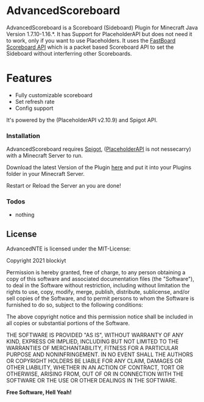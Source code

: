 # AdvancedScoreboard
AdvancedScoreboard is a Scoreboard (Sideboard) Plugin for Minecraft Java Version 1.7.10-1.16.*. It has Support for PlaceholderAPI but does not need it to work, only if you want to use Placeholders. It uses the [FastBoard Scoreboard API](https://github.com/MrMicky-FR/FastBoard) which is a packet based Scoreboard API to set the Sideboard without interferring other Scoreboards.

# Features

  - Fully customizable scoreboard
  - Set refresh rate
  - Config support

It's powered by the (PlaceholderAPI v2.10.9) and Spigot API.

### Installation

AdvancedScoreboard requires [Spigot](https://www.spigotmc.org/), ([PlaceholderAPI](https://luckperms.net) is not nessecarry) with a Minecraft Server to run.

Download the latest Version of the Plugin [here](https://github.com/blockiyt/advancedscoreboard/releases) and put it into your Plugins folder in your Minecraft Server.

Restart or Reload the Server an you are done!

### Todos

- nothing


License
----

AdvancedNTE is licensed under the MIT-License:

Copyright 2021 blockiyt

Permission is hereby granted, free of charge, to any person obtaining a copy of this software and associated documentation files (the "Software"), to deal in the Software without restriction, including without limitation the rights to use, copy, modify, merge, publish, distribute, sublicense, and/or sell copies of the Software, and to permit persons to whom the Software is furnished to do so, subject to the following conditions:

The above copyright notice and this permission notice shall be included in all copies or substantial portions of the Software.

THE SOFTWARE IS PROVIDED "AS IS", WITHOUT WARRANTY OF ANY KIND, EXPRESS OR IMPLIED, INCLUDING BUT NOT LIMITED TO THE WARRANTIES OF MERCHANTABILITY, FITNESS FOR A PARTICULAR PURPOSE AND NONINFRINGEMENT. IN NO EVENT SHALL THE AUTHORS OR COPYRIGHT HOLDERS BE LIABLE FOR ANY CLAIM, DAMAGES OR OTHER LIABILITY, WHETHER IN AN ACTION OF CONTRACT, TORT OR OTHERWISE, ARISING FROM, OUT OF OR IN CONNECTION WITH THE SOFTWARE OR THE USE OR OTHER DEALINGS IN THE SOFTWARE.

**Free Software, Hell Yeah!**
